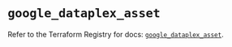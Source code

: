 # `google_dataplex_asset`

Refer to the Terraform Registry for docs: [`google_dataplex_asset`](https://registry.terraform.io/providers/hashicorp/google/5.29.1/docs/resources/dataplex_asset).

